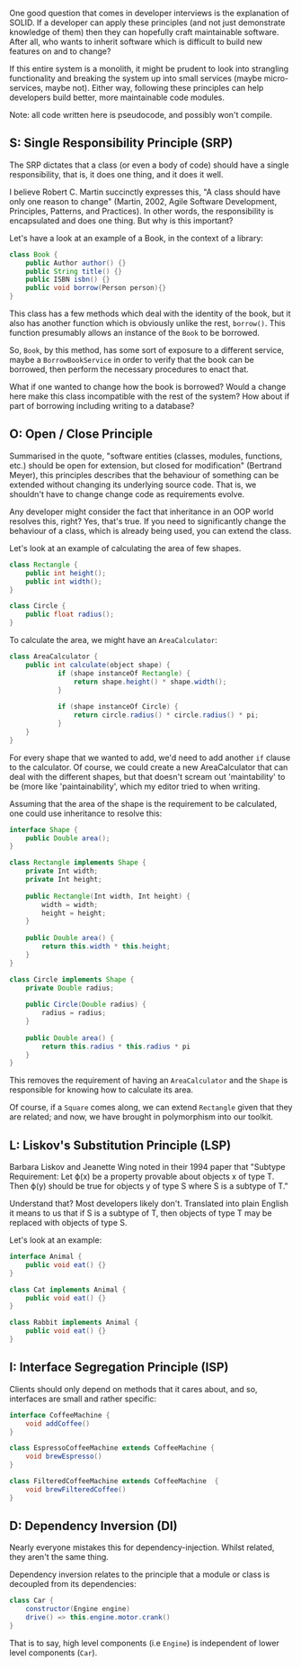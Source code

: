 One good question that comes in developer interviews is the explanation of SOLID. If a developer can apply these principles (and not just demonstrate knowledge of them) then they can hopefully craft maintainable software. After all, who wants to inherit software which is difficult to build new features on and to change?

If this entire system is a monolith, it might be prudent to look into strangling functionality and breaking the system up into small services (maybe micro-services, maybe not). Either way, following these principles can help developers build better, more maintainable code modules. 

Note: all code written here is pseudocode, and possibly won't compile.

S: Single Responsibility Principle (SRP)
---

The SRP dictates that a class (or even a body of code) should have a single responsibility, that is, it does one thing, and it does it well. 

I believe Robert C. Martin succinctly expresses this, "A class should have only one reason to change" (Martin, 2002, Agile Software Development, Principles, Patterns, and Practices). In other words, the responsibility is encapsulated and does one thing. But why is this important?  

Let's have a look at an example of a Book, in the context of a library:
```java
class Book {
    public Author author() {}
    public String title() {}
    public ISBN isbn() {}
    public void borrow(Person person){}
}
```

This class has a few methods which deal with the identity of the book, but it also has another function which is obviously unlike the rest, `borrow()`. This function presumably allows an instance of the `Book` to be borrowed.

So, `Book`, by this method, has some sort of exposure to a different service, maybe a `BorrowBookService` in order to verify that the book can be borrowed, then perform the necessary procedures to enact that. 

What if one wanted to change how the book is borrowed? Would a change here make this class incompatible with the rest of the system? How about if part of borrowing including writing to a database?

O: Open / Close Principle
---

Summarised in the quote, 
"software entities (classes, modules, functions, etc.) should be open for extension, but closed for modification" (Bertrand Meyer), this principles describes that the behaviour of something can be extended without changing its underlying source code. That is, we shouldn't have to change change code as requirements evolve. 

Any developer might consider the fact that inheritance in an OOP world resolves this, right? Yes, that's true. If you need to significantly change the behaviour of a class, which is already being used, you can extend the class. 

Let's look at an example of calculating the area of few shapes. 

```java
class Rectangle {
    public int height();
    public int width();
}

class Circle {
    public float radius();
}
```

To calculate the area, we might have an `AreaCalculator`:

```java
class AreaCalculator {
    public int calculate(object shape) {
            if (shape instanceOf Rectangle) {
                return shape.height() * shape.width();
            }
            
            if (shape instanceOf Circle) {
                return circle.radius() * circle.radius() * pi;
            }
    }
}
```

For every shape that we wanted to add, we'd need to add another `if` clause to the calculator. Of course, we could create a new AreaCalculator that can deal with the different shapes, but that doesn't scream out 'maintability' to be (more like 'paintainability', which my editor tried to when writing. 

Assuming that the area of the shape is the requirement to be calculated, one could use inheritance to resolve this:
```java
interface Shape {
    public Double area(); 
}

class Rectangle implements Shape {
    private Int width;
    private Int height;
    
    public Rectangle(Int width, Int height) {
        width = width;
        height = height;
    }
    
    public Double area() {
        return this.width * this.height;
    }
}

class Circle implements Shape {
    private Double radius;
    
    public Circle(Double radius) {
        radius = radius;
    }
    
    public Double area() {
        return this.radius * this.radius * pi
    }
}
```
This removes the requirement of having an `AreaCalculator` and the `Shape` is responsible for knowing how to calculate its area.

Of course, if a `Square` comes along, we can extend `Rectangle` given that they are related; and now, we have brought in polymorphism into our toolkit. 

L: Liskov's Substitution Principle (LSP)
---

Barbara Liskov and Jeanette Wing noted in their 1994 paper that "Subtype Requirement: Let ϕ(x) be a property provable about objects x of type T. Then ϕ(y) should be true for objects 
y of type S where S is a subtype of T." 

Understand that? Most developers likely don't. Translated into plain English it means to us that if S is a subtype of T, then objects of type T may be replaced with objects of type S. 

Let's look at an example:

```java
interface Animal {
    public void eat() {}
}

class Cat implements Animal {
    public void eat() {}
}

class Rabbit implements Animal {
    public void eat() {}	
}
```	
	
I: Interface Segregation Principle (ISP)
---
Clients should only depend on methods that it cares about, and so, interfaces are small and rather specific:

```java
interface CoffeeMachine {
    void addCoffee()
}

class EspressoCoffeeMachine extends CoffeeMachine {
    void brewEspresso()
}

class FilteredCoffeeMachine extends CoffeeMachine  {
    void brewFilteredCoffee()
}
```

D: Dependency Inversion (DI)
---

Nearly everyone mistakes this for dependency-injection. Whilst related, they aren't the same thing.

Dependency inversion relates to the principle that a module or class is decoupled from its dependencies:

```java
class Car {
    constructor(Engine engine)
    drive() => this.engine.motor.crank()
}
```    

That is to say, high level components (i.e `Engine`) is independent of lower level components (`Car`).
